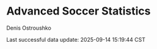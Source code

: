 # Advanced Soccer Statistics
Denis Ostroushko

<!-- gfm -->

Last successful data update: 2025-09-14 15:19:44 CST
